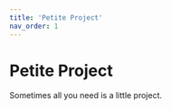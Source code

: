 ```yaml
---
title: 'Petite Project'
nav_order: 1
---
```


# Petite Project

Sometimes all you need is a little project.